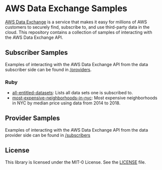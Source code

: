 # AWS Data Exchange Samples

[AWS Data Exchange](https://console.aws.amazon.com/dataexchange/) is a service that makes it easy for millions of AWS customers to securely find, subscribe to, and use third-party data in the cloud. This repository contains a collection of samples of interacting with the AWS Data Exchange API.

## Subscriber Samples

Examples of interacting with the AWS Data Exchange API from the data subscriber side can be found in [/providers](providers). 

### Ruby

* [all-entitled-datasets](subscribers/ruby/all-entitled-datasets): Lists all data sets one is subscribed to.
* [most-expensive-neighborhoods-in-nyc](subscribers/ruby/most-expensive-neighborhoods-in-nyc): Most expensive neighborhoods in NYC by median price using data from 2014 to 2018.

## Provider Samples

Examples of interacting with the AWS Data Exchange API from the data provider side can be found in [/subscribers](subscribers)

## License

This library is licensed under the MIT-0 License. See the [LICENSE](LICENSE) file.